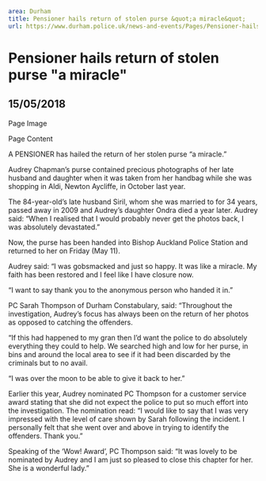 ```yaml
area: Durham
title: Pensioner hails return of stolen purse &quot;a miracle&quot;
url: https://www.durham.police.uk/news-and-events/Pages/Pensioner-hails-return-of-stolen-purse-a-miracle-.aspx
```

# Pensioner hails return of stolen purse "a miracle"

## 15/05/2018

Page Image

Page Content

​A PENSIONER has hailed the return of her stolen purse “a miracle.”

Audrey Chapman’s purse contained precious photographs of her late husband and daughter when it was taken from her handbag while she was shopping in Aldi, Newton Aycliffe, in October last year.

The 84-year-old’s late husband Siril, whom she was married to for 34 years, passed away in 2009 and Audrey’s daughter Ondra died a year later. Audrey said: “When I realised that I would probably never get the photos back, I was absolutely devastated.”

Now, the purse has been handed into Bishop Auckland Police Station and returned to her on Friday (May 11).

Audrey said: “I was gobsmacked and just so happy. It was like a miracle. My faith has been restored and I feel like I have closure now.

“I want to say thank you to the anonymous person who handed it in.”

PC Sarah Thompson of Durham Constabulary, said: “Throughout the investigation, Audrey’s focus has always been on the return of her photos as opposed to catching the offenders.

“If this had happened to my gran then I’d want the police to do absolutely everything they could to help. We searched high and low for her purse, in bins and around the local area to see if it had been discarded by the criminals but to no avail.

“I was over the moon to be able to give it back to her.”

Earlier this year, Audrey nominated PC Thompson for a customer service award stating that she did not expect the police to put so much effort into the investigation. The nomination read: “I would like to say that I was very impressed with the level of care shown by Sarah following the incident. I personally felt that she went over and above in trying to identify the offenders. Thank you.”

Speaking of the ‘Wow! Award’, PC Thompson said: “It was lovely to be nominated by Audrey and I am just so pleased to close this chapter for her. She is a wonderful lady.”​

